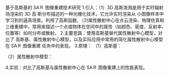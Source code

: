 
基于高斯基的 SAＲ 图像重建技术研究
1.引入：（1）3D 高斯泼溅是用于实时辐射场渲染的 3D 高 斯分布描述的一种光栅化技术，它允许实时渲染从 小图像样本中学习到的逼真场景。利用了高斯函数,
（2)属性散射中心在点云渲染、物理仿真和三维重建中，常用来描述一个点或物体在空间中的属性（如颜色、密度、反射率、位置等）如何分布或散射。
2.主要思路：使用高斯基替代属性散射中心模型，对比了 高斯基、属性散射中心模型，以及实际应用中常用的简化属性散射中心模型在 SAＲ 图像重建 任务中的表现。
3.原理：
（1）高斯基：

（2）属性散射中模型：

4.实验：对比了高斯基与属性散射中心在 SAＲ 图像重建上的性能表现。
